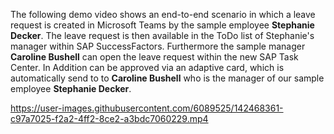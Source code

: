 The following demo video shows an end-to-end scenario in which a leave request is created in Microsoft Teams by the sample employee **Stephanie Decker**. 
The leave request is then available in the ToDo list of Stephanie's manager within SAP SuccessFactors. Furthermore the sample manager **Caroline Bushell** can open the leave request within the new SAP Task Center. 
In Addition can be approved via an adaptive card, which is automatically send to to **Caroline Bushell** who is the manager of our sample employee **Stephanie Decker**. 


https://user-images.githubusercontent.com/6089525/142468361-c97a7025-f2a2-4ff2-8ce2-a3bdc7060229.mp4


